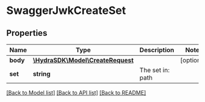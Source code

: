 # SwaggerJwkCreateSet

## Properties
Name | Type | Description | Notes
------------ | ------------- | ------------- | -------------
**body** | [**\HydraSDK\Model\CreateRequest**](CreateRequest.md) |  | [optional] 
**set** | **string** | The set in: path | 

[[Back to Model list]](../README.md#documentation-for-models) [[Back to API list]](../README.md#documentation-for-api-endpoints) [[Back to README]](../README.md)


